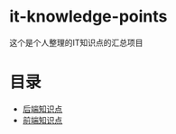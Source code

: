 # it-knowledge-points
这个是个人整理的IT知识点的汇总项目

# 目录
- [后端知识点](https://github.com/ZZMilkTEA/back-end-knowledge-points/)
- [前端知识点](https://github.com/ZZMilkTEA/front-end-knowledge-points)